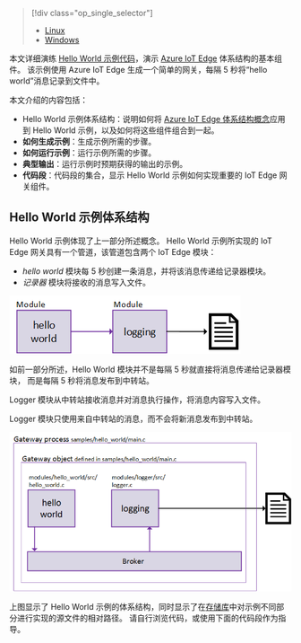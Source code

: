 > [!div class="op_single_selector"]
> * [Linux](../articles/iot-hub/iot-hub-linux-iot-edge-get-started.md)
> * [Windows](../articles/iot-hub/iot-hub-windows-iot-edge-get-started.md)
> 
> 

本文详细演练 [Hello World 示例代码][lnk-helloworld-sample]，演示 [Azure IoT Edge][lnk-iot-edge] 体系结构的基本组件。 该示例使用 Azure IoT Edge 生成一个简单的网关，每隔 5 秒将“hello world”消息记录到文件中。

本文介绍的内容包括：

* Hello World 示例体系结构：说明如何将 [Azure IoT Edge 体系结构概念][lnk-edge-concepts]应用到 Hello World 示例，以及如何将这些组件组合到一起。
* **如何生成示例**：生成示例所需的步骤。
* **如何运行示例**：运行示例所需的步骤。 
* **典型输出**：运行示例时预期获得的输出的示例。
* **代码段**：代码段的集合，显示 Hello World 示例如何实现重要的 IoT Edge 网关组件。


## <a name="hello-world-sample-architecture"></a>Hello World 示例体系结构
Hello World 示例体现了上一部分所述概念。 Hello World 示例所实现的 IoT Edge 网关具有一个管道，该管道包含两个 IoT Edge 模块：

* *hello world* 模块每 5 秒创建一条消息，并将该消息传递给记录器模块。
* *记录器* 模块将接收的消息写入文件。

![使用 Azure IoT Edge 构建的 Hello World 示例的体系结构][4]

如前一部分所述，Hello World 模块并不是每隔 5 秒就直接将消息传递给记录器模块， 而是每隔 5 秒将消息发布到中转站。

Logger 模块从中转站接收消息并对消息执行操作，将消息内容写入文件。

Logger 模块只使用来自中转站的消息，而不会将新消息发布到中转站。

![中转站如何在 Azure IoT Edge 中的模块之间路由消息][5]

上图显示了 Hello World 示例的体系结构，同时显示了在[存储库][lnk-iot-edge]中对示例不同部分进行实现的源文件的相对路径。 请自行浏览代码，或使用下面的代码段作为指导。

<!-- Images -->
[4]: media/iot-hub-iot-edge-getstarted-selector/high_level_architecture.png
[5]: media/iot-hub-iot-edge-getstarted-selector/detailed_architecture.png

<!-- Links -->
[lnk-helloworld-sample]: https://github.com/Azure/iot-edge/tree/master/samples/hello_world
[lnk-iot-edge]: https://github.com/Azure/iot-edge
[lnk-edge-concepts]: ../articles/iot-hub/iot-hub-iot-edge-overview.md